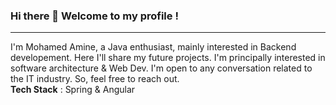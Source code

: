 ### Hi there 👋 Welcome to my profile !
_______________________________________________________________
I'm Mohamed Amine, a Java enthusiast, mainly interested in Backend developement. Here I'll share my future projects. I'm principally interested in software architecture & Web Dev. I'm open to any conversation related to the IT industry. So, feel free to reach out. <br/>
<b>Tech Stack</b> : Spring & Angular
<!--
**medaminefracso/medaminefracso** is a ✨ _special_ ✨ repository because its `README.md` (this file) appears on your GitHub profile.

Here are some ideas to get you started:

- 🔭 I’m currently working on ...
- 🌱 I’m currently learning ...
- 👯 I’m looking to collaborate on ...
- 🤔 I’m looking for help with ...
- 💬 Ask me about ...
- 📫 How to reach me: ...
- 😄 Pronouns: ...
- ⚡ Fun fact: ...
-->
